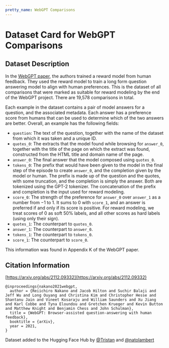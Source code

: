 ```yaml
---
pretty_name: WebGPT Comparisons
---
```

# Dataset Card for WebGPT Comparisons
## Dataset Description


In the [WebGPT paper](https://arxiv.org/abs/2112.09332), the authors trained a reward model from human feedback.
They used the reward model to train a long form question answering model to align with human preferences.
This is the dataset of all comparisons that were marked as suitable for reward modeling by the end of the WebGPT project.
There are 19,578 comparisons in total.

Each example in the dataset contains a pair of model answers for a question, and the associated metadata.
Each answer has a preference score from humans that can be used to determine which of the two answers are better.
Overall, an example has the following fields:

* `question`: The text of the question, together with the name of the dataset from which it was taken and a unique ID.
* `quotes_0`: The extracts that the model found while browsing for `answer_0`, together with the title of the page on which the extract was found, constructed from the HTML title and domain name of the page.
* `answer_0`: The final answer that the model composed using `quotes_0`.
* `tokens_0`: The prefix that would have been given to the model in the final step of the episode to create `answer_0`, and the completion given by the model or human. The prefix is made up of the question and the quotes, with some truncation, and the completion is simply the answer. Both are tokenized using the GPT-2 tokenizer. The concatenation of the prefix and completion is the input used for reward modeling.
* `score_0`: The strength of the preference for `answer_0` over `answer_1` as a number from −1 to 1. It sums to 0 with `score_1`, and an answer is preferred if and only if its score is positive. For reward modeling, we treat scores of 0 as soft 50% labels, and all other scores as hard labels (using only their sign).
* `quotes_1`: The counterpart to `quotes_0`.
* `answer_1`: The counterpart to `answer_0`.
* `tokens_1`: The counterpart to `tokens_0`.
* `score_1`: The counterpart to `score_0`.

This information was found in Appendix K of the WebGPT paper.

## Citation Information

[https://arxiv.org/abs/2112.09332](https://arxiv.org/abs/2112.09332)

```
@inproceedings{nakano2021webgpt,
  author = {Reiichiro Nakano and Jacob Hilton and Suchir Balaji and Jeff Wu and Long Ouyang and Christina Kim and Christopher Hesse and Shantanu Jain and Vineet Kosaraju and William Saunders and Xu Jiang and Karl Cobbe and Tyna Eloundou and Gretchen Krueger and Kevin Button and Matthew Knight and Benjamin Chess and John Schulman},
  title = {WebGPT: Browser-assisted question-answering with human feedback},
  booktitle = {arXiv},
  year = 2021,
}
```

Dataset added to the Hugging Face Hub by [@Tristan](https://huggingface.co/Tristan) and [@natolambert](https://huggingface.co/natolambert)